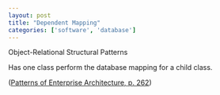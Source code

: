 ```yaml
---
layout: post
title: "Dependent Mapping"
categories: ['software', 'database']
---
```


Object-Relational Structural Patterns

Has one class perform the database mapping for a child class.

([Patterns of Enterprise Architecture, p. 262](https://martinfowler.com/eaaCatalog/dependentMapping.html))
